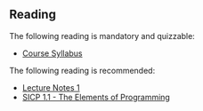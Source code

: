 ## Reading

The following reading is mandatory and quizzable:

  * [Course Syllabus](https://edge.edx.org/courses/UCBerkeleyX/CS61AS/2014_Spring/1662dbbf6fe94d6488b0f3472210fa35/)

The following reading is recommended:

  * [Lecture Notes 1](http://inst.eecs.berkeley.edu/~cs61as/reader/notes.pdf)
  * [SICP 1.1 - The Elements of Programming](http://mitpress.mit.edu/sicp/full-text/book/book-Z-H-10.html#%25_sec_1.1)

